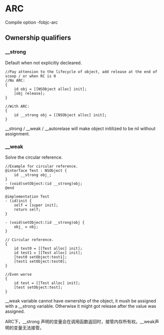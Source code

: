 # ARC
Compile option -fobjc-arc
## Ownership qualifiers
### __strong
Default when not explicitly decleared.

```oc
//Pay attension to the lifecycle of object, add release at the end of scoop / or when RC is 0
//No ARC:
{
    id obj = [[NSObject alloc] init];
    [obj release];
}

//With ARC:
{
    id __strong obj = [[NSObject alloc] init];
}
```

__strong / __weak / __autorelase will make object initilized to be nil without assignment.

### __weak
Solve the circular reference.

```oc
//Example for circular reference.
@interface Test : NSObject {
    id __strong obj_;
}
- (void)setObject:(id __strong)obj;
@end

@implementation Test
- (id)init {
    self = [super init];
    return self;
}

- (void)setObject:(id __strong)obj {
    obj_ = obj;
}

// Circular reference.
{
    id test0 = [[Test alloc] init];
    id test1 = [[Test alloc] init];
    [test0 setObject:test1];
    [test1 setObject:test0];
}

//Even worse
{
    id test = [[Test alloc] init];
    [test setObject:test];
}
```

__weak variable cannot have ownership of the object, it mush be assigned with a __strong variable. Otherwise it might got release after the value was assigned.

ARC下，__strong 声明的变量会在调用函数返回时，接管内存所有权。\__weak声明的变量无法接管。